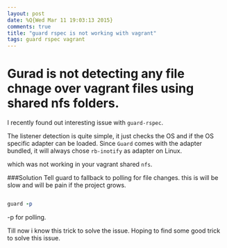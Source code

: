 ```yaml
---
layout: post
date: %Q{Wed Mar 11 19:03:13 2015}
comments: true
title: "guard rspec is not working with vagrant"
tags: guard rspec vagrant
---
```

 # Gurad is not detecting any file chnage over vagrant files using shared nfs folders.
 I recently found out interesting issue with `guard-rspec`. 

 The listener detection is quite simple, it just checks the OS and if the OS specific adapter can be loaded. Since `Guard` comes with the adapter bundled, it will always chose `rb-inotify` as adapter on Linux.

 which was not working in your vagrant shared `nfs`. 

 ###Solution
Tell guard to fallback to polling for file changes. this is will be slow and will be pain if the project grows.

```ruby

guard -p

```
-p for polling.

Till now i know this trick to solve the issue. Hoping to find some good trick to solve this issue.

